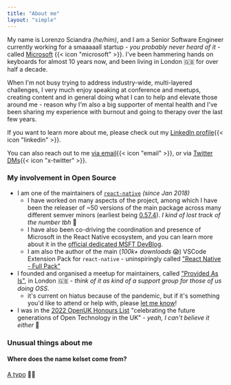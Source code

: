 ```yaml
---
title: "About me"
layout: "simple"
---
```


My name is Lorenzo Sciandra _(he/him)_, and I am a Senior Software Engineer currently working for a smaaaaall startup - _you probably never heard of it_ - called [Microsoft](https://www.microsoft.com/en-gb/) {{< icon "microsoft" >}}. I've been hammering hands on keyboards for almost 10 years now, and been living in London 🇬🇧 for over half a decade.

When I'm not busy trying to address industry-wide, multi-layered challenges, I very much enjoy speaking at conference and meetups, creating content and in general doing what I can to help and elevate those around me - reason why I'm also a big supporter of mental health and I've been sharing my experience with burnout and going to therapy over the last few years.

If you want to learn more about me, please check out my [LinkedIn profile](https://www.linkedin.com/in/lorenzo-sciandra/){{< icon "linkedin" >}}.

You can also reach out to me [via email](mailto:notkelset@kelset.dev){{< icon "email" >}}, or via [Twitter DMs](https://twitter.com/kelset){{< icon "x-twitter" >}}.

### My involvement in Open Source

- I am one of the maintainers of [`react-native`](https://reactnative.dev/) _(since Jan 2018)_
  - I have worked on many aspects of the project, among which I have been the releaser of ~50 versions of the main package across many different semver minors (earliest being [0.57.4](https://github.com/facebook/react-native/releases/tag/v0.57.4)).  _I kind of lost track of the number tbh_ 🤯
  - I have also been co-driving the coordination and presence of Microsoft in the React Native ecosystem, and you can learn more about it in the [official dedicated MSFT DevBlog](https://devblogs.microsoft.com/react-native/).
  - I am also the author of the main (_100k+ downloads_ 😱) VSCode Extension Pack for `react-native` - uninspiringly called ["React Native - Full Pack"](https://marketplace.visualstudio.com/items?itemName=kelset.rn-full-pack)
- I founded and organised a meetup for maintainers, called ["Provided As Is"](https://github.com/provided-as-is), in London 🇬🇧 - _think of it as kind of a support group for those of us doing OSS_.
  - it's current on hiatus because of the pandemic, but if it's something you'd like to attend or help with, please [let me know](https://twitter.com/Kelset)!
- I was in the [2022 OpenUK Honours List](https://openuk.uk/2022HonoursList/) "celebrating the future generations of Open Technology in the UK" - _yeah, I can't believe it either_ 🤯

### Unusual things about me

#### Where does the name kelset come from?

[A typo](https://shannara.fandom.com/wiki/Keltset_Mallicos) 🤦‍♂️
